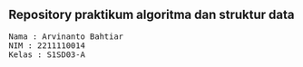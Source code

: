 ## Repository praktikum algoritma dan struktur data

<pre>
Nama : Arvinanto Bahtiar
NIM : 2211110014
Kelas : S1SD03-A
</pre>